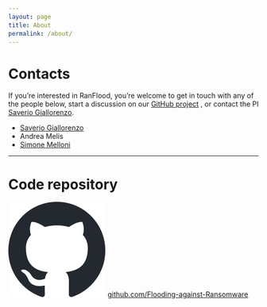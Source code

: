 ```yaml
---
layout: page
title: About
permalink: /about/
---
```


# Contacts

If you’re interested in RanFlood, you’re welcome to get in touch with any of the people below, start a discussion on our [GitHub project](https://github.com/Flooding-against-Ransomware) , or contact the PI [Saverio Giallorenzo](https://www.saveriogiallorenzo.com/).


- [Saverio Giallorenzo](https://www.saveriogiallorenzo.com/)
- Andrea Melis
- [Simone Melloni](https://scholar.google.com/citations?user=F4-_jnwAAAAJ&hl=en)


---  


# Code repository
![Logo Github](/images/github.svg)
[github.com/Flooding-against-Ransomware](https://github.com/Flooding-against-Ransomware)
